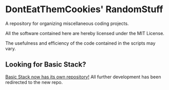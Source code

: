 # DontEatThemCookies' RandomStuff
A repository for organizing miscellaneous coding projects.

All the software contained here are hereby licensed under the MIT License.

The usefulness and efficiency of the code contained in the scripts may vary.

## Looking for Basic Stack?
[Basic Stack now has its own repository!](https://github.com/DontEatThemCookies/Basic-Stack) All further development has been redirected to the new repo.

